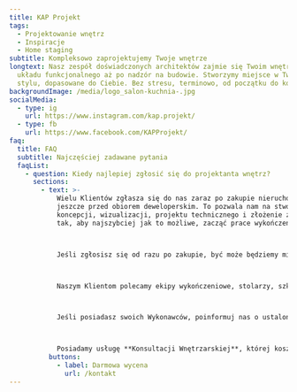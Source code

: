 ```yaml
---
title: KAP Projekt
tags:
  - Projektowanie wnętrz
  - Inspiracje
  - Home staging
subtitle: Kompleksowo zaprojektujemy Twoje wnętrze
longtext: Nasz zespół doświadczonych architektów zajmie się Twoim wnętrzem od
  układu funkcjonalnego aż po nadzór na budowie. Stworzymy miejsce w Twoim
  stylu, dopasowane do Ciebie. Bez stresu, terminowo, od początku do końca.
backgroundImage: /media/logo_salon-kuchnia-.jpg
socialMedia:
  - type: ig
    url: https://www.instagram.com/kap.projekt/
  - type: fb
    url: https://www.facebook.com/KAPProjekt/
faq:
  title: FAQ
  subtitle: Najczęściej zadawane pytania
  faqList:
    - question: Kiedy najlepiej zgłosić się do projektanta wnętrz?
      sections:
        - text: >-
            Wielu Klientów zgłasza się do nas zaraz po zakupie nieruchomości,
            jeszcze przed obiorem deweloperskim. To pozwala nam na stworzenie
            koncepcji, wizualizacji, projektu technicznego i złożenie zamówień
            tak, aby najszybciej jak to możliwe, zacząć prace wykończeniowe.



            Jeśli zgłosisz się od razu po zakupie, być może będziemy mieć możliwość wprowadzenia zmian lokatorskich (w przypadku inwestycji deweloperskich), co znacznie przyspieszy pracę ekipie wykończeniowej i jest korzystne finansowo.



            Naszym Klientom polecamy ekipy wykończeniowe, stolarzy, szklarzy i sklepy z wyposażeniem wnętrz. Skorzystanie z naszego polecania nie jest oczywiście obligatoryjne.



            Jeśli posiadasz swoich Wykonawców, poinformuj nas o ustalonym terminie.Zalecamy ustalenie harmonogramu prac projektowych przed zarezerwowaniem ternimu u Wykonawców.



            Posiadamy usługę **Konsultacji Wnętrzarskiej**, której koszt odejmowany jest od Projektu, przy nawiązaniu współpracy. Z takiej konsultacji możesz skorzystać jeszcze przed zakupem. Wspólnie przeanalizujemy potencjał mieszkań czy domów, które oglądasz, stworzymy wstępny układ funkcjonalny i sprawdzimy istotne kwestie techniczne.
          buttons:
            - label: Darmowa wycena
              url: /kontakt
---
```

